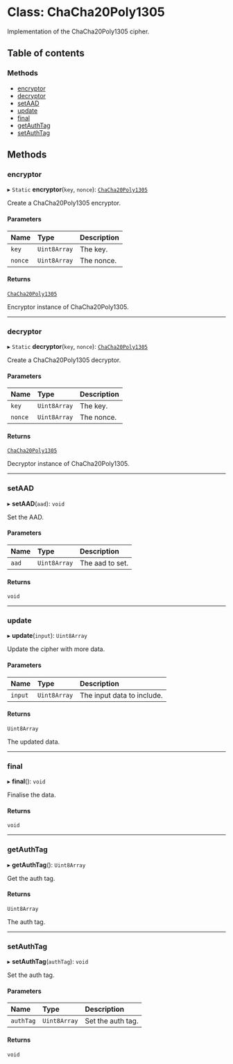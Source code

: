 # Class: ChaCha20Poly1305

Implementation of the ChaCha20Poly1305 cipher.

## Table of contents

### Methods

- [encryptor](ChaCha20Poly1305.md#encryptor)
- [decryptor](ChaCha20Poly1305.md#decryptor)
- [setAAD](ChaCha20Poly1305.md#setaad)
- [update](ChaCha20Poly1305.md#update)
- [final](ChaCha20Poly1305.md#final)
- [getAuthTag](ChaCha20Poly1305.md#getauthtag)
- [setAuthTag](ChaCha20Poly1305.md#setauthtag)

## Methods

### encryptor

▸ `Static` **encryptor**(`key`, `nonce`): [`ChaCha20Poly1305`](ChaCha20Poly1305.md)

Create a ChaCha20Poly1305 encryptor.

#### Parameters

| Name | Type | Description |
| :------ | :------ | :------ |
| `key` | `Uint8Array` | The key. |
| `nonce` | `Uint8Array` | The nonce. |

#### Returns

[`ChaCha20Poly1305`](ChaCha20Poly1305.md)

Encryptor instance of ChaCha20Poly1305.

___

### decryptor

▸ `Static` **decryptor**(`key`, `nonce`): [`ChaCha20Poly1305`](ChaCha20Poly1305.md)

Create a ChaCha20Poly1305 decryptor.

#### Parameters

| Name | Type | Description |
| :------ | :------ | :------ |
| `key` | `Uint8Array` | The key. |
| `nonce` | `Uint8Array` | The nonce. |

#### Returns

[`ChaCha20Poly1305`](ChaCha20Poly1305.md)

Decryptor instance of ChaCha20Poly1305.

___

### setAAD

▸ **setAAD**(`aad`): `void`

Set the AAD.

#### Parameters

| Name | Type | Description |
| :------ | :------ | :------ |
| `aad` | `Uint8Array` | The aad to set. |

#### Returns

`void`

___

### update

▸ **update**(`input`): `Uint8Array`

Update the cipher with more data.

#### Parameters

| Name | Type | Description |
| :------ | :------ | :------ |
| `input` | `Uint8Array` | The input data to include. |

#### Returns

`Uint8Array`

The updated data.

___

### final

▸ **final**(): `void`

Finalise the data.

#### Returns

`void`

___

### getAuthTag

▸ **getAuthTag**(): `Uint8Array`

Get the auth tag.

#### Returns

`Uint8Array`

The auth tag.

___

### setAuthTag

▸ **setAuthTag**(`authTag`): `void`

Set the auth tag.

#### Parameters

| Name | Type | Description |
| :------ | :------ | :------ |
| `authTag` | `Uint8Array` | Set the auth tag. |

#### Returns

`void`
